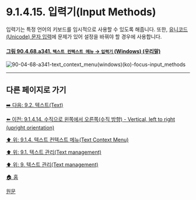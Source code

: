 # 9.1.4.15. 입력기(Input Methods)
입력기는 특정 언어의 키보드를 임시적으로 사용할 수 있도록 해줍니다. 또한, [유니코드(Unicode) 문자 입력](./09-01-01-text_area.md#09-01-01-s6)에 문제가 있어 설정을 바꿔야 할 경우에 사용합니다.

<a id="90-04-68-a341"></a>

#### [그림 90.4.68.a341. `텍스트 컨텍스트 메뉴` → `입력기` (Windows) (우리말)](./90-04-68-text_context_menu.md#90-04-68-a341)
![90-04-68-a341-text_context_menu(windows)(ko)-focus-input_methods](https://github.com/wonder13662/gimp/assets/15767104/e40644d1-2a4e-4ac7-970b-3acf20c0818a)

***

## 다른 페이지로 가기
[➡️ 다음: 9.2. 텍스트(Text)](./09-02-00-text.md)

[⬅️ 이전: 9.1.4.14. 수직으로 왼쪽에서 오른쪽(수직 방향) - Vertical, left to right (upright orientation)](./09-01-04-14-vertical_left_to_right_upright_orientation.md)

[⬆️ 위: 9.1.4. 텍스트 컨텍스트 메뉴(Text Context Menu)](./09-01-04-00-text_context_menu.md)

[⬆️ 위: 9.1. 텍스트 관리(Text management)](./09-01-text-management.md)

[⬆️ 위: 9. 텍스트 관리(Text management)](./09-00-text-management.md)

[🏠 홈](./00-home.md)

[원문](https://docs.gimp.org/2.10/ko/gimp-image-text-management.html#text-context-menu)
